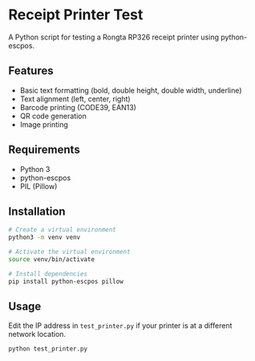 # Receipt Printer Test

A Python script for testing a Rongta RP326 receipt printer using python-escpos.

## Features

- Basic text formatting (bold, double height, double width, underline)
- Text alignment (left, center, right)
- Barcode printing (CODE39, EAN13)
- QR code generation
- Image printing

## Requirements

- Python 3
- python-escpos
- PIL (Pillow)

## Installation

```bash
# Create a virtual environment
python3 -m venv venv

# Activate the virtual environment
source venv/bin/activate

# Install dependencies
pip install python-escpos pillow
```

## Usage

Edit the IP address in `test_printer.py` if your printer is at a different network location.

```bash
python test_printer.py
```